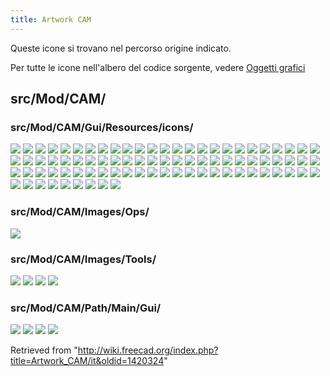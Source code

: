 ```yaml
---
title: Artwork CAM
---
```

Queste icone si trovano nel percorso origine indicato.

Per tutte le icone nell'albero del codice sorgente, vedere [Oggetti grafici](/Artwork/it "Artwork/it")

## src/Mod/CAM/

### src/Mod/CAM/Gui/Resources/icons/

![](/images/Arrow-ccw.svg)
![](/images/Arrow-cw.svg)
![](/images/Arrow-down.svg)
![](/images/Arrow-left.svg)
![](/images/Arrow-left-down.svg)
![](/images/Arrow-left-up.svg)
![](/images/Arrow-right.svg)
![](/images/Arrow-right-down.svg)
![](/images/Arrow-right-up.svg)
![](/images/Arrow-up.svg)
![](/images/CAM_3DPocket.svg)
![](/images/CAM_3DSurface.svg)
![](/images/CAM_Adaptive.svg)
![](/images/CAM_Area.svg)
![](/images/CAM_Area_View.svg)
![](/images/CAM_Area_Workplane.svg)
![](/images/CAM_Array.svg)
![](/images/CAM_BaseGeometry.svg)
![](/images/CAM_BFastForward.svg)
![](/images/CAM_BPause.svg)
![](/images/CAM_BPlay.svg)
![](/images/CAM_BStep.svg)
![](/images/CAM_BStop.svg)
![](/images/CAM_Camotics.svg)
![](/images/CAM_Comment.svg)
![](/images/CAM_Compound.svg)
![](/images/CAM_Copy.svg)
![](/images/CAM_Custom.svg)
![](/images/CAM_Datums.svg)
![](/images/CAM_Deburr.svg)
![](/images/CAM_Depths.svg)
![](/images/CAM_Dressup.svg)
![](/images/CAM_Drilling.svg)
![](/images/CAM_Engrave.svg)
![](/images/CAM_ExportTemplate.svg)
![](/images/CAM_Face.svg)
![](/images/CAM_FacePocket.svg)
![](/images/CAM_FaceProfile.svg)
![](/images/CAM_Heights.svg)
![](/images/CAM_Helix.svg)
![](/images/CAM_InactiveOp.svg)
![](/images/CAM_Inspect.svg)
![](/images/CAM_Job.svg)
![](/images/CAM_LengthOffset.svg)
![](/images/CAM_Machine.svg)
![](/images/CAM_Machine_test1.svg)
![](/images/CAM_MachineLathe.svg)
![](/images/CAM_MachineMill.svg)
![](/images/CAM_OpActive.svg)
![](/images/CAM_OpCopy.svg)
![](/images/CAM_OperationA.svg)
![](/images/CAM_OperationB.svg)
![](/images/CAM_Pocket.svg)
![](/images/CAM_Post.svg)
![](/images/CAM_Probe.svg)
![](/images/CAM_Profile.svg)
![](/images/CAM_Profile_Edges.svg)
![](/images/CAM_Profile_Face.svg)
![](/images/CAM_Sanity.svg)
![](/images/CAM_SelectLoop.svg)
![](/images/CAM_SetupSheet.svg)
![](/images/CAM_Shape.svg)
![](/images/CAM_SimpleCopy.svg)
![](/images/CAM_Simulator.svg)
![](/images/CAM_SimulatorGL.svg)
![](/images/CAM_Slot.svg)
![](/images/CAM_Speed.svg)
![](/images/CAM_Stop.svg)
![](/images/CAM_Tags.svg)
![](/images/CAM_ThreadMilling.svg)
![](/images/CAM_ToolBit.svg)
![](/images/CAM_ToolChange.svg)
![](/images/CAM_ToolController.svg)
![](/images/CAM_ToolDuplicate.svg)
![](/images/CAM_Toolpath.svg)
![](/images/CAM_ToolTable.svg)
![](/images/CAM_Vcarve.svg)
![](/images/CAM_Waterline.svg)
![](/images/CAMWorkbench.svg)
![](/images/Edge-join-miter.svg)
![](/images/Edge-join-miter-not.svg)
![](/images/Edge-join-round.svg)
![](/images/Edge-join-round-not.svg)
![](/images/Preferences-cam.svg)

### src/Mod/CAM/Images/Ops/

![](/images/Chamfer.svg)

### src/Mod/CAM/Images/Tools/

![](/images/Drill.svg)
![](/images/Endmill.svg)
![](/images/Reamer.svg)
![](/images/V-bit.svg)

### src/Mod/CAM/Path/Main/Gui/

![](/images/Sanity_Bulb.svg)
![](/images/Sanity_Caution.svg)
![](/images/Sanity_Note.svg)
![](/images/Sanity_Warning.svg)

Retrieved from "<http://wiki.freecad.org/index.php?title=Artwork_CAM/it&oldid=1420324>"